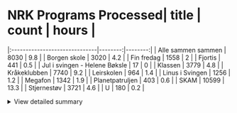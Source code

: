 # NRK Programs Processed| title                         |   count |   hours |
|:------------------------------|--------:|--------:|
| Alle sammen sammen            |    8030 |     9.8 |
| Borgen skole                  |    3020 |     4.2 |
| Fin fredag                    |    1558 |     2   |
| Fjortis                       |     441 |     0.5 |
| Jul i svingen - Helene Bøksle |      17 |     0   |
| Klassen                       |    3779 |     4.8 |
| Kråkeklubben                  |    7740 |     9.2 |
| Leirskolen                    |     964 |     1.4 |
| Linus i Svingen               |    1256 |     1.2 |
| Megafon                       |    1342 |     1.9 |
| Planetpatruljen               |     403 |     0.6 |
| SKAM                          |   10599 |    13.3 |
| Stjernestøv                   |    3721 |     4.6 |
| U                             |     180 |     0.2 |

<details><summary>View detailed summary</summary>## Detailed View| title                         | program_id   | subtitle                                           | category     |   count |   hours |
|:------------------------------|:-------------|:---------------------------------------------------|:-------------|--------:|--------:|
| Alle sammen sammen            | MSUB22000113 | 1. episode                                         | barn         |     321 |     0.4 |
| Alle sammen sammen            | MSUB22000114 | 1. episode                                         | barn         |     365 |     0.4 |
| Alle sammen sammen            | MSUB22000115 | 1. episode                                         | barn         |     268 |     0.4 |
| Alle sammen sammen            | MSUB22000213 | 2. episode                                         | barn         |     309 |     0.4 |
| Alle sammen sammen            | MSUB22000214 | 2. episode                                         | barn         |     289 |     0.3 |
| Alle sammen sammen            | MSUB22000215 | 2. episode                                         | barn         |     275 |     0.4 |
| Alle sammen sammen            | MSUB22000313 | 3. episode                                         | barn         |     283 |     0.3 |
| Alle sammen sammen            | MSUB22000314 | 3. episode                                         | barn         |     358 |     0.4 |
| Alle sammen sammen            | MSUB22000315 | 3. episode                                         | barn         |     225 |     0.3 |
| Alle sammen sammen            | MSUB22000413 | 4. episode                                         | barn         |     323 |     0.4 |
| Alle sammen sammen            | MSUB22000414 | 4. episode                                         | barn         |     332 |     0.4 |
| Alle sammen sammen            | MSUB22000415 | 4. episode                                         | barn         |     259 |     0.4 |
| Alle sammen sammen            | MSUB22000513 | 5. episode                                         | barn         |     307 |     0.4 |
| Alle sammen sammen            | MSUB22000514 | 5. episode                                         | barn         |     345 |     0.4 |
| Alle sammen sammen            | MSUB22000515 | 5. episode                                         | barn         |     217 |     0.3 |
| Alle sammen sammen            | MSUB22000613 | 6. episode                                         | barn         |     285 |     0.4 |
| Alle sammen sammen            | MSUB22000614 | 6. episode                                         | barn         |     336 |     0.4 |
| Alle sammen sammen            | MSUB22000615 | 6. episode                                         | barn         |     301 |     0.4 |
| Alle sammen sammen            | MSUB22000713 | 7. episode                                         | barn         |     283 |     0.3 |
| Alle sammen sammen            | MSUB22000714 | 7. episode                                         | barn         |     348 |     0.4 |
| Alle sammen sammen            | MSUB22000715 | 7. episode                                         | barn         |     177 |     0.2 |
| Alle sammen sammen            | MSUB22000813 | 8. episode                                         | barn         |     328 |     0.4 |
| Alle sammen sammen            | MSUB22000814 | 8. episode                                         | barn         |     362 |     0.4 |
| Alle sammen sammen            | MSUB22000815 | 8. episode                                         | barn         |     266 |     0.4 |
| Alle sammen sammen            | MSUB22000913 | 9. episode                                         | barn         |     308 |     0.4 |
| Alle sammen sammen            | MSUB22000914 | 9. episode                                         | barn         |     333 |     0.4 |
| Alle sammen sammen            | MSUB22000915 | 9. episode                                         | barn         |     227 |     0.3 |
| Borgen skole                  | FBUA03002089 | 1. Borgen skole - klasse 7B og 4A                  | barn         |     237 |     0.3 |
| Borgen skole                  | FBUA03002189 | 2. Borgen skole - klasse 7B og 4A                  | barn         |     215 |     0.3 |
| Borgen skole                  | FBUA03002289 | 3. Borgen skole - klasse 7B og 4A                  | barn         |     218 |     0.3 |
| Borgen skole                  | FBUA03002389 | 4. Borgen skole - klasse 7B og 4A                  | barn         |     230 |     0.3 |
| Borgen skole                  | FBUA03002489 | 5. Borgen skole - klasse 7B og 4A                  | barn         |     221 |     0.3 |
| Borgen skole                  | FBUA03002589 | 6. Borgen skole - klasse 7B og 4A                  | barn         |     185 |     0.3 |
| Borgen skole                  | FBUA03002689 | 7. Borgen skole - klasse 7B og 4A                  | barn         |     192 |     0.3 |
| Borgen skole                  | FBUA03002789 | 8. Borgen skole - klasse 7B og 4A                  | barn         |     220 |     0.3 |
| Borgen skole                  | FBUA03002889 | 9. Borgen skole - klasse 7B og 4A                  | barn         |     219 |     0.3 |
| Borgen skole                  | FBUA03002989 | 10. Borgen skole - klasse 7B og 4A                 | barn         |     137 |     0.2 |
| Borgen skole                  | FBUA03010090 | 1. Borgen skole - klasse 8B og 5A                  | barn         |     120 |     0.2 |
| Borgen skole                  | FBUA03020090 | 2. Borgen skole - klasse 8B og 5A                  | barn         |     123 |     0.2 |
| Borgen skole                  | FBUA03030090 | 3. Borgen skole - klasse 8B og 5A                  | barn         |     120 |     0.2 |
| Borgen skole                  | FBUA03040090 | 4. Borgen skole - klasse 8B og 5A                  | barn         |      98 |     0.1 |
| Borgen skole                  | FBUA03050090 | 5. Borgen skole - klasse 8B og 5A                  | barn         |     101 |     0.1 |
| Borgen skole                  | FBUA03060090 | 6. Borgen skole - klasse 8B og 5A                  | barn         |     118 |     0.2 |
| Borgen skole                  | FBUA03070090 | 7. Borgen skole - klasse 8B og 5A                  | barn         |     136 |     0.2 |
| Borgen skole                  | FBUA03080090 | 8. Borgen skole - klasse 8B og 5A                  | barn         |     130 |     0.2 |
| Fin fredag                    | MSUB20000613 | 12. april 2013                                     | barn         |       3 |     0   |
| Fin fredag                    | MSUB20000713 | 19. april 2013                                     | barn         |     351 |     0.4 |
| Fin fredag                    | MSUB20000813 | 26. april 2013                                     | barn         |     320 |     0.4 |
| Fin fredag                    | MSUB20000913 | 3. mai 2013                                        | barn         |     280 |     0.4 |
| Fin fredag                    | MSUB20001013 | 10. mai 2013                                       | barn         |       1 |     0   |
| Fin fredag                    | MSUB20001113 | 6. september 2013                                  | barn         |     300 |     0.4 |
| Fin fredag                    | MSUB20001213 | 13. september 2013                                 | barn         |     303 |     0.4 |
| Fjortis                       | FBUB04000100 | 1. Pikenes Mons                                    | drama-serier |     157 |     0.2 |
| Fjortis                       | FBUB04000200 | 2. Blind date                                      | drama-serier |     138 |     0.1 |
| Fjortis                       | FBUB04000300 | 3. Siste dans                                      | drama-serier |     146 |     0.2 |
| Jul i svingen - Helene Bøksle | MKTV13100320 |                                                    | kultur       |      17 |     0   |
| Klassen                       | MSUE13000121 | 1. Levis liste del 1                               | barn         |     137 |     0.2 |
| Klassen                       | MSUE13000221 | 2. Levis liste del 2                               | barn         |     143 |     0.2 |
| Klassen                       | MSUE13000321 | 3. Den kjekke vikaren                              | barn         |     128 |     0.2 |
| Klassen                       | MSUE13000421 | 5. Har Jørgen X-faktor?                            | barn         |     154 |     0.2 |
| Klassen                       | MSUE13000521 | 6. Influenseren                                    | barn         |     141 |     0.2 |
| Klassen                       | MSUE13000621 | 7. Hatet av alle                                   | barn         |     104 |     0.1 |
| Klassen                       | MSUE13000721 | 8. Å være sist                                     | barn         |     126 |     0.2 |
| Klassen                       | MSUE13000821 | 9. Rivalene                                        | barn         |     158 |     0.2 |
| Klassen                       | MSUE13000921 | 10. Hettegenseren del 1                            | barn         |     143 |     0.2 |
| Klassen                       | MSUE13001021 | 11. Hettegenseren del 2                            | barn         |      79 |     0.1 |
| Klassen                       | MSUE13001121 | 12. Gi og ta                                       | barn         |      89 |     0.1 |
| Klassen                       | MSUE13001221 | 13. Vikaren del 1                                  | barn         |     141 |     0.2 |
| Klassen                       | MSUE13001321 | 14. Trene?                                         | barn         |     133 |     0.2 |
| Klassen                       | MSUE13001421 | 15. Vikaren del 2                                  | barn         |     108 |     0.1 |
| Klassen                       | MSUE13001521 | 16. Hvordan er man venninner                       | barn         |     118 |     0.1 |
| Klassen                       | MSUE13001621 | 17. Sabotøren del 1                                | barn         |     134 |     0.2 |
| Klassen                       | MSUE13001721 | 18. Sabotøren del 2                                | barn         |     139 |     0.2 |
| Klassen                       | MSUE13001821 | 19. Headsettet                                     | barn         |     110 |     0.1 |
| Klassen                       | MSUE13001921 | 20. Bare en venn?                                  | barn         |     110 |     0.1 |
| Klassen                       | MSUE13002021 | 21. Presset                                        | barn         |     117 |     0.1 |
| Klassen                       | MSUE13002121 | 22. Bibliotekaren                                  | barn         |      91 |     0.1 |
| Klassen                       | MSUE13002221 | 23. Forelsket i min beste venninne                 | barn         |     118 |     0.1 |
| Klassen                       | MSUE13002321 | 24. Lyve om venninner                              | barn         |     104 |     0.1 |
| Klassen                       | MSUE13002421 | 25. Klikker totalt!                                | barn         |     107 |     0.1 |
| Klassen                       | MSUE13002521 | 26. Men Oskar!                                     | barn         |     112 |     0.1 |
| Klassen                       | MSUE13002621 | 27. Joakim går rett på!                            | barn         |      87 |     0.1 |
| Klassen                       | MSUE13002721 | 28. En kjip venn                                   | barn         |     106 |     0.1 |
| Klassen                       | MSUE13002821 | 29. Modelldrømmen del 1                            | barn         |     135 |     0.2 |
| Klassen                       | MSUE13002921 | 30. Modelldrømmen del 2                            | barn         |      96 |     0.1 |
| Klassen                       | MSUE13003021 | 31. Katinka ro ned!                                | barn         |     106 |     0.1 |
| Klassen                       | MSUE13003121 | 32. Klassens mest perfekte                         | barn         |     107 |     0.1 |
| Klassen                       | MSUE13004521 | 4. God Id Rakel!                                   | barn         |      98 |     0.1 |
| Kråkeklubben                  | DNPR63700114 | 1. Finn dyret                                      | barn         |     273 |     0.3 |
| Kråkeklubben                  | DNPR63700115 | 1. Promp                                           | barn         |     174 |     0.2 |
| Kråkeklubben                  | DNPR63700214 | 2. Lam                                             | barn         |     251 |     0.3 |
| Kråkeklubben                  | DNPR63700215 | 2. Natursti                                        | barn         |     162 |     0.2 |
| Kråkeklubben                  | DNPR63700314 | 3. Fjærabingo                                      | barn         |     246 |     0.3 |
| Kråkeklubben                  | DNPR63700315 | 3. Hval                                            | barn         |     162 |     0.2 |
| Kråkeklubben                  | DNPR63700414 | 4. Skattejakt i fjæra                              | barn         |     271 |     0.3 |
| Kråkeklubben                  | DNPR63700415 | 4. Hva spiser fugler om vinteren?                  | barn         |     176 |     0.2 |
| Kråkeklubben                  | DNPR63700514 | 5. Snegler                                         | barn         |     256 |     0.3 |
| Kråkeklubben                  | DNPR63700515 | 5. Dyrelyd                                         | barn         |     162 |     0.2 |
| Kråkeklubben                  | DNPR63700614 | 6. Kongledyr                                       | barn         |     266 |     0.3 |
| Kråkeklubben                  | DNPR63700615 | 6. Skjell                                          | barn         |     191 |     0.2 |
| Kråkeklubben                  | DNPR63700714 | 7. Fisketur                                        | barn         |     288 |     0.3 |
| Kråkeklubben                  | DNPR63700715 | 7. Dyrebæsj                                        | barn         |     171 |     0.2 |
| Kråkeklubben                  | DNPR63700814 | 8. Trær                                            | barn         |     295 |     0.3 |
| Kråkeklubben                  | DNPR63700815 | 8. Hale                                            | barn         |     180 |     0.2 |
| Kråkeklubben                  | DNPR63700914 | 9. Rideskolen                                      | barn         |     297 |     0.4 |
| Kråkeklubben                  | DNPR63700915 | 9. Potet                                           | barn         |     160 |     0.2 |
| Kråkeklubben                  | DNPR63701014 | 10. Søppeltur                                      | barn         |     285 |     0.3 |
| Kråkeklubben                  | DNPR63701015 | 10. Forsvar                                        | barn         |     147 |     0.2 |
| Kråkeklubben                  | DNPR63701113 | 1. Uglejakt                                        | barn         |     295 |     0.4 |
| Kråkeklubben                  | DNPR63701115 | 1. Hvor er Kråka?                                  | barn         |     134 |     0.1 |
| Kråkeklubben                  | DNPR63701213 | 2. Kongen befaler                                  | barn         |     294 |     0.3 |
| Kråkeklubben                  | DNPR63701215 | 2. Hvorfor er humler så glade i blomster?          | barn         |     140 |     0.2 |
| Kråkeklubben                  | DNPR63701313 | 3. Pigghuder                                       | barn         |     267 |     0.3 |
| Kråkeklubben                  | DNPR63701315 | 3. Hvordan få et frø til å vokse?                  | barn         |     188 |     0.2 |
| Kråkeklubben                  | DNPR63701413 | 4. Syk                                             | barn         |     263 |     0.3 |
| Kråkeklubben                  | DNPR63701415 | 4. Hvorfor vokser det tang i havet?                | barn         |     157 |     0.2 |
| Kråkeklubben                  | DNPR63701513 | 5. Skjelett                                        | barn         |     288 |     0.3 |
| Kråkeklubben                  | DNPR63701515 | 5. Finnes det andre dyr enn fugler som legger egg? | barn         |     172 |     0.2 |
| Kråkeklubben                  | DNPR63701613 | 6. Skogsvannet                                     | barn         |     279 |     0.3 |
| Kråkeklubben                  | DNPR63701615 | 6. Hvorfor synger fuglene?                         | barn         |     170 |     0.2 |
| Kråkeklubben                  | DNPR63701715 | 7. Finnes det mark i havet?                        | barn         |     170 |     0.2 |
| Kråkeklubben                  | DNPR63701815 | 8. Finne fem ting som har ordet Kråke i seg        | barn         |     164 |     0.2 |
| Kråkeklubben                  | DNPR63701915 | 9. Finne fem dyr i havet som ikke er fisk          | barn         |     177 |     0.2 |
| Kråkeklubben                  | DNPR63702015 | 10. Hvordan bor dyrene i skogen?                   | barn         |     169 |     0.2 |
| Leirskolen                    | OBUB07000104 | 1. episode                                         | barn         |     201 |     0.3 |
| Leirskolen                    | OBUB07000204 | 2. episode                                         | barn         |     150 |     0.2 |
| Leirskolen                    | OBUB07000304 | 3. episode                                         | barn         |     167 |     0.2 |
| Leirskolen                    | OBUB07000404 | 4. episode                                         | barn         |     136 |     0.2 |
| Leirskolen                    | OBUB07000504 | 5. episode                                         | barn         |     159 |     0.2 |
| Leirskolen                    | OBUB07000604 | 6. episode                                         | barn         |     151 |     0.2 |
| Linus i Svingen               | OBUS01000103 | 1. episode                                         | barn         |     220 |     0.2 |
| Linus i Svingen               | OBUS01000203 | 2. episode                                         | barn         |     201 |     0.2 |
| Linus i Svingen               | OBUS01000303 | 3. episode                                         | barn         |     188 |     0.2 |
| Linus i Svingen               | OBUS01000403 | 4. episode                                         | barn         |     212 |     0.2 |
| Linus i Svingen               | OBUS01000503 | 5. episode                                         | barn         |     236 |     0.2 |
| Linus i Svingen               | OBUS01000603 | 6. episode                                         | barn         |     199 |     0.2 |
| Megafon                       | MSUB07000913 | Megafon: Domino og født døv                        | barn         |     244 |     0.3 |
| Megafon                       | MSUB07001013 | Megafon: Dauinger og Trylling                      | barn         |      13 |     0   |
| Megafon                       | MSUB07001113 | Megafon: Rideknappen og Jakttårn                   | barn         |       1 |     0   |
| Megafon                       | MSUB07001213 | Megafon: Potetkanon og Azza                        | barn         |     165 |     0.2 |
| Megafon                       | MSUB07001313 | Megafon: Fekting og anderledes                     | barn         |     238 |     0.3 |
| Megafon                       | MSUB07001413 | Megafon: Til topps og Oliver                       | barn         |     239 |     0.4 |
| Megafon                       | MSUB07001513 | Megafon: 3Dprinter og sjarken                      | barn         |     261 |     0.4 |
| Megafon                       | MSUB07001613 | Megafon: Adopsjon                                  | barn         |     181 |     0.3 |
| Planetpatruljen               | DNRR63000122 | 2. Spar strøm                                      | barn         |     156 |     0.2 |
| Planetpatruljen               | DNRR63000222 | 4. Ikke sløs vann                                  | barn         |     151 |     0.2 |
| Planetpatruljen               | DNRR63000922 | 3. Planettips: spar støm                           | barn         |      43 |     0.1 |
| Planetpatruljen               | DNRR63001022 | 5. Planettips: bruk mindre vann                    | barn         |      31 |     0   |
| Planetpatruljen               | DNRR63001522 | 1. Planetpatruljen musikkvideo                     | barn         |      22 |     0   |
| SKAM                          | MSUB19120116 | 1. episode                                         | drama-serier |      12 |     0   |
| SKAM                          | MSUB19120216 | 2. episode                                         | drama-serier |     168 |     0.2 |
| SKAM                          | MSUB19120316 | 3. episode                                         | drama-serier |     184 |     0.2 |
| SKAM                          | MSUB19120416 | 4. episode                                         | drama-serier |       6 |     0   |
| SKAM                          | MSUB19120516 | 5. episode                                         | drama-serier |     235 |     0.4 |
| SKAM                          | MSUB19120616 | 6. episode                                         | drama-serier |     120 |     0.2 |
| SKAM                          | MSUB19120716 | 7. episode                                         | drama-serier |     213 |     0.3 |
| SKAM                          | MSUB19120816 | 8. episode                                         | drama-serier |     214 |     0.3 |
| SKAM                          | MSUB19120916 | 9. episode                                         | drama-serier |     194 |     0.3 |
| SKAM                          | MSUB19121016 | 10. episode                                        | drama-serier |     214 |     0.3 |
| SKAM                          | MSUB19121116 | 11. episode                                        | drama-serier |     357 |     0.4 |
| SKAM                          | MYNT15000116 | 1. episode                                         | drama-serier |     309 |     0.4 |
| SKAM                          | MYNT15000117 | 1. episode                                         | drama-serier |     235 |     0.3 |
| SKAM                          | MYNT15000216 | 2. episode                                         | drama-serier |     248 |     0.3 |
| SKAM                          | MYNT15000217 | 2. episode                                         | drama-serier |     173 |     0.2 |
| SKAM                          | MYNT15000316 | 3. episode                                         | drama-serier |     358 |     0.4 |
| SKAM                          | MYNT15000317 | 3. episode                                         | drama-serier |     282 |     0.3 |
| SKAM                          | MYNT15000416 | 4. episode                                         | drama-serier |     297 |     0.4 |
| SKAM                          | MYNT15000417 | 4. episode                                         | drama-serier |     301 |     0.4 |
| SKAM                          | MYNT15000516 | 5. episode                                         | drama-serier |      29 |     0   |
| SKAM                          | MYNT15000517 | 5. episode                                         | drama-serier |     272 |     0.3 |
| SKAM                          | MYNT15000616 | 6. episode                                         | drama-serier |     232 |     0.3 |
| SKAM                          | MYNT15000617 | 6. episode                                         | drama-serier |     245 |     0.3 |
| SKAM                          | MYNT15000716 | 7. episode                                         | drama-serier |     211 |     0.2 |
| SKAM                          | MYNT15000717 | 7. episode                                         | drama-serier |     290 |     0.4 |
| SKAM                          | MYNT15000816 | 8. episode                                         | drama-serier |     308 |     0.4 |
| SKAM                          | MYNT15000817 | 8. episode                                         | drama-serier |     269 |     0.3 |
| SKAM                          | MYNT15000916 | 9. episode                                         | drama-serier |     129 |     0.2 |
| SKAM                          | MYNT15000917 | 9. episode                                         | drama-serier |     484 |     0.6 |
| SKAM                          | MYNT15001016 | 10. episode                                        | drama-serier |     327 |     0.4 |
| SKAM                          | MYNT15001017 | 10. episode                                        | drama-serier |     608 |     0.7 |
| SKAM                          | MYNT15001116 | 11. episode                                        | drama-serier |     228 |     0.3 |
| SKAM                          | MYNT15001216 | 12. episode                                        | drama-serier |     321 |     0.4 |
| SKAM                          | MYNT15200116 | 1. episode                                         | drama-serier |     302 |     0.4 |
| SKAM                          | MYNT15200216 | 2. episode                                         | drama-serier |     245 |     0.3 |
| SKAM                          | MYNT15200316 | 3. episode                                         | drama-serier |     191 |     0.2 |
| SKAM                          | MYNT15200416 | 4. episode                                         | drama-serier |     227 |     0.3 |
| SKAM                          | MYNT15200516 | 5. episode                                         | drama-serier |     303 |     0.4 |
| SKAM                          | MYNT15200616 | 6. episode                                         | drama-serier |     205 |     0.2 |
| SKAM                          | MYNT15200716 | 7. episode                                         | drama-serier |     270 |     0.4 |
| SKAM                          | MYNT15200816 | 8. episode                                         | drama-serier |     249 |     0.3 |
| SKAM                          | MYNT15200916 | 9. episode                                         | drama-serier |     138 |     0.2 |
| SKAM                          | MYNT15201016 | 10. episode                                        | drama-serier |     396 |     0.5 |
| Stjernestøv                   | MSUS24000120 | 1. episode                                         | barn         |     147 |     0.2 |
| Stjernestøv                   | MSUS24000220 | 2. episode                                         | barn         |     162 |     0.2 |
| Stjernestøv                   | MSUS24000320 | 3. episode                                         | barn         |     148 |     0.2 |
| Stjernestøv                   | MSUS24000420 | 4. episode                                         | barn         |     187 |     0.2 |
| Stjernestøv                   | MSUS24000520 | 5. episode                                         | barn         |     174 |     0.2 |
| Stjernestøv                   | MSUS24000620 | 6. episode                                         | barn         |     145 |     0.2 |
| Stjernestøv                   | MSUS24000720 | 7. episode                                         | barn         |     166 |     0.2 |
| Stjernestøv                   | MSUS24000820 | 8. episode                                         | barn         |       3 |     0   |
| Stjernestøv                   | MSUS24000920 | 9. episode                                         | barn         |     182 |     0.2 |
| Stjernestøv                   | MSUS24001020 | 10. episode                                        | barn         |     211 |     0.3 |
| Stjernestøv                   | MSUS24001120 | 11. episode                                        | barn         |     147 |     0.2 |
| Stjernestøv                   | MSUS24001220 | 12. episode                                        | barn         |     138 |     0.2 |
| Stjernestøv                   | MSUS24001320 | 13. episode                                        | barn         |     167 |     0.2 |
| Stjernestøv                   | MSUS24001420 | 14. episode                                        | barn         |     126 |     0.2 |
| Stjernestøv                   | MSUS24001520 | 15. episode                                        | barn         |     138 |     0.2 |
| Stjernestøv                   | MSUS24001620 | 16. episode                                        | barn         |     170 |     0.2 |
| Stjernestøv                   | MSUS24001720 | 17. episode                                        | barn         |     201 |     0.3 |
| Stjernestøv                   | MSUS24001820 | 18. episode                                        | barn         |     134 |     0.2 |
| Stjernestøv                   | MSUS24001920 | 19. episode                                        | barn         |     135 |     0.2 |
| Stjernestøv                   | MSUS24002020 | 20. episode                                        | barn         |     157 |     0.2 |
| Stjernestøv                   | MSUS24002120 | 21. episode                                        | barn         |     194 |     0.2 |
| Stjernestøv                   | MSUS24002220 | 22. episode                                        | barn         |     185 |     0.2 |
| Stjernestøv                   | MSUS24002320 | 23. episode                                        | barn         |     170 |     0.2 |
| Stjernestøv                   | MSUS24002420 | 24. episode                                        | barn         |     134 |     0.2 |
| U                             | RKUU07003701 | 31. mai 2001                                       | dokumentar   |     180 |     0.2 |</details>